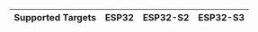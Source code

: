 | Supported Targets | ESP32 | ESP32-S2 | ESP32-S3 |
| ----------------- | ----- | -------- | -------- |
